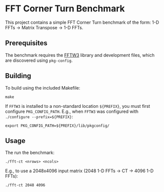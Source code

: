 FFT Corner Turn Benchmark
=========================

This project contains a simple FFT Corner Turn benchmark of the form:
1-D FFTs -> Matrix Transpose -> 1-D FFTs.

Prerequisites
-------------

The benchmark requires the [FFTW3](http://www.fftw.org/) library and development
files, which are discovered using `pkg-config`.

Building
--------

To build using the included Makefile:

	make

If `FFTW3` is installed to a non-standard location `${PREFIX}`, you must first
configure `PKG_CONFIG_PATH`. E.g., when `FFTW3` was configured with
`./configure --prefix=${PREFIX}`:

	export PKG_CONFIG_PATH=${PREFIX}/lib/pkgconfig/

Usage
-----

The run the benchmark:

	./fft-ct <nrows> <ncols>

E.g., to use a 2048x4096 input matrix (2048 1-D FFTs -> CT -> 4096 1-D FFTs):

	./fft-ct 2048 4096
